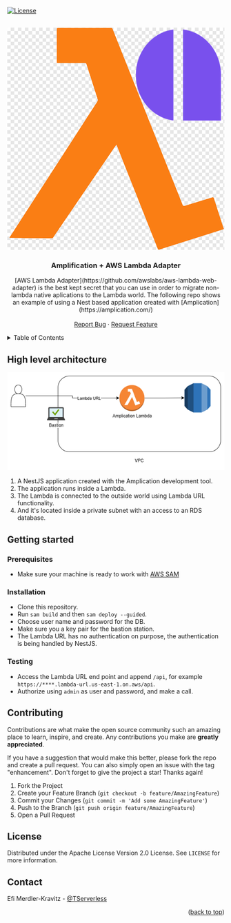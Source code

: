 [![License](https://img.shields.io/badge/License-Apache_2.0-blue.svg)](https://opensource.org/licenses/Apache-2.0)

<!-- PROJECT LOGO -->
<br />
<div align="center">
    <img src="images/logo.png">

<h3 align="center">Amplification + AWS Lambda Adapter</h3>

  <p align="center">
    [AWS Lambda Adapter](https://github.com/awslabs/aws-lambda-web-adapter) is the best kept secret that you can use in order to migrate non-lambda native aplications to the Lambda world. The following repo shows an example of using a Nest based application created with [Amplication](https://amplication.com/)
    <br />
    <br />
    <a href="https://github.com/aws-hebrew-book/reminders/issues">Report Bug</a>
    ·
    <a href="https://github.com/aws-hebrew-book/reminders/issues">Request Feature</a>
  </p>
</div>


<!-- TABLE OF CONTENTS -->
<details>
  <summary>Table of Contents</summary>
  <ol>
    <li>
      <a href="#high-level-architecture">High level architecture</a>
    </li>
    <li>
      <a href="#getting-started">Getting Started</a>
      <ul>
        <li><a href="#prerequisites">Prerequisites</a></li>
        <li><a href="#installation">Installation</a></li>
        <li><a href="#testing">Testing</a></li>
      </ul>
    </li>
    <li><a href="#contributing">Contributing</a></li>
    <li><a href="#license">License</a></li>
    <li><a href="#contact">Contact</a></li>
    <li><a href="#logo">Logo</a></li>
  </ol>
</details>


## High level architecture

<div align="center">
    <img src="images/amplication.png" alt="Architecture diagram">
</div>

1. A NestJS application created with the Amplication development tool. 
2. The application runs inside a Lambda.
3. The Lambda is connected to the outside world using Lambda URL functionality.
4. And it's located inside a private subnet with an access to an RDS database.


## Getting started
### Prerequisites
* Make sure your machine is ready to work with [AWS SAM](https://aws.amazon.com/serverless/sam/)

### Installation
* Clone this repository.
* Run `sam build` and then `sam deploy --guided`.
* Choose user name and password for the DB.
* Make sure you a key pair for the bastion station.
* The Lambda URL has no authentication on purpose, the authentication is being handled by NestJS.


### Testing
* Access the Lambda URL end point and append `/api`, for example `https://****.lambda-url.us-east-1.on.aws/api`. 
* Authorize using `admin` as user and password, and make a call.

## Contributing

Contributions are what make the open source community such an amazing place to learn, inspire, and create. Any contributions you make are **greatly appreciated**.

If you have a suggestion that would make this better, please fork the repo and create a pull request. You can also simply open an issue with the tag "enhancement".
Don't forget to give the project a star! Thanks again!

1. Fork the Project
2. Create your Feature Branch (`git checkout -b feature/AmazingFeature`)
3. Commit your Changes (`git commit -m 'Add some AmazingFeature'`)
4. Push to the Branch (`git push origin feature/AmazingFeature`)
5. Open a Pull Request


<!-- LICENSE -->
## License

Distributed under the Apache License Version 2.0 License. See `LICENSE` for more information.

<!-- CONTACT -->
## Contact

Efi Merdler-Kravitz - [@TServerless](https://twitter.com/TServerless)



<p align="right">(<a href="#readme-top">back to top</a>)</p>
